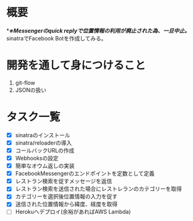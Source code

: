 # 概要
****※Messengerのquick replyで位置情報の利用が廃止された為、一旦中止。***
sinatraでFacebook Botを作成してみる。

# 開発を通して身につけること
1. git-flow
2. JSONの扱い

# タスク一覧
- [x] sinatraのインストール
- [x] sinatra/reloaderの導入
- [x] コールバックURLの作成
- [x] Webhooksの設定
- [x] 簡単なオウム返しの実装
- [x] FacebookMessengerのエンドポイントを定数として定義
- [x] レストラン検索を促すメッセージを返信
- [x] レストラン検索を送信された場合にレストレランのカテゴリーを取得
- [x] カテゴリーを選択後位置情報の入力を促す
- [x] 送信された位置情報から緯度、経度を取得
- [ ] Herokuへデプロイ(余裕があればAWS Lambda)
